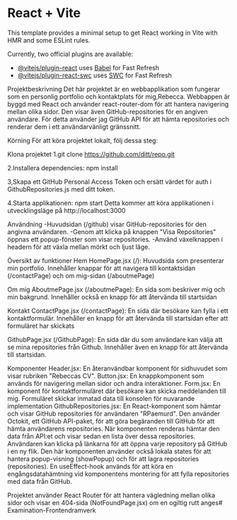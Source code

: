 # React + Vite

This template provides a minimal setup to get React working in Vite with HMR and some ESLint rules.

Currently, two official plugins are available:

- [@vitejs/plugin-react](https://github.com/vitejs/vite-plugin-react/blob/main/packages/plugin-react/README.md) uses [Babel](https://babeljs.io/) for Fast Refresh
- [@vitejs/plugin-react-swc](https://github.com/vitejs/vite-plugin-react-swc) uses [SWC](https://swc.rs/) for Fast Refresh



Projektbeskrivning
Det här projektet är en webbapplikation som fungerar som en personlig portfolio och kontaktplats för mig,Rebecca. Webbappen är byggd med React och använder react-router-dom för att hantera navigering mellan olika sidor. Den visar även GitHub-repositories för en angiven användare. För detta använder jag GitHub API för att hämta repositories och renderar dem i ett användarvänligt gränssnitt.

Körning
För att köra projektet lokalt, följ dessa steg:

Klona projektet
1.git clone https://github.com/ditt/repo.git

2.Installera dependencies: npm install

3,Skapa ett GitHub Personal Access Token och ersätt värdet för auth i GithubRepositories.js med ditt token.

4.Starta applikationen: npm start
Detta kommer att köra applikationen i utvecklingsläge på http://localhost:3000

Användning
-Huvudsidan (/github) visar GitHub-repositories för den angivna användaren.
-Genom att klicka på knappen "Visa Repositories" öppnas ett popup-fönster som visar repositories.
-Använd växelknappen i headern för att växla mellan mörkt och ljust läge.

Översikt av funktioner
Hem
HomePage.jsx (/): Huvudsida som presenterar min portfolio. Innehåller knappar för att navigera till kontaktsidan (/contactPage) och om mig-sidan (/aboutmePage)

Om mig
AboutmePage.jsx (/aboutmePage): En sida som beskriver mig och min bakgrund. Innehåller också en knapp för att återvända till startsidan

Kontakt
ContactPage.jsx (/contactPage): En sida där besökare kan fylla i ett kontaktformulär. Innehåller en knapp för att återvända till startsidan efter att formuläret har skickats

GithubPage.jsx (/GithubPage): En sida där du som användare kan välja att se mina repositories från Github. Innehåller även en knapp för att återvända till startsidan.


Komponenter
Header.jsx: En återanvändbar komponent för sidhuvudet som visar rubriken "Rebeccas CV".
Button.jsx: En knappkomponent som används för navigering mellan sidor och andra interaktioner.
Form.jsx: En komponent för kontaktformuläret där besökare kan skicka meddelanden till mig. Formuläret skickar inmatad data till konsolen för nuvarande implementation
GithubRepositories.jsx: En React-komponent som hämtar och visar GitHub repositories för användaren "RPaemurd". Den använder Octokit, ett GitHub API-paket, för att göra begäranden till GitHub för att hämta användarens repositories. När komponenten renderas hämtar den data från API:et och visar sedan en lista över dessa repositories.
Användaren kan klicka på länkarna för att öppna varje repository på GitHub i en ny flik.
Den här komponenten använder också lokala states för att hantera popup-visning (showPopup) och för att lagra repositories (repositories). En useEffect-hook används för att köra en engångsdatahämtning vid komponentens montering för att fylla repositories med data från GitHub.

Projektet använder React Router för att hantera vägledning mellan olika sidor och visar en 404-sida (NotFoundPage.jsx) om en ogiltig rutt anges#   E x a m i n a t i o n - F r o n t e n d r a m v e r k  
 